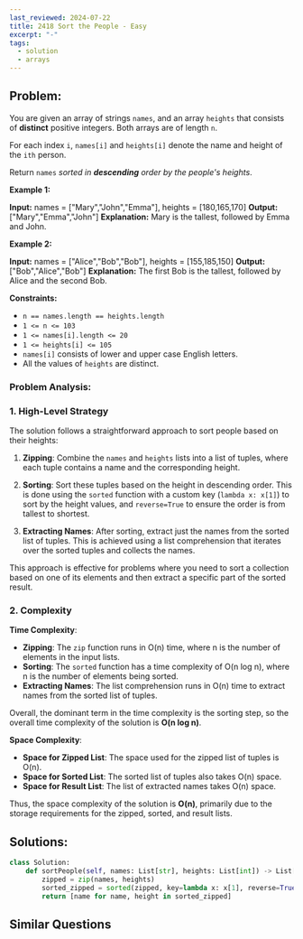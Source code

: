 ```yaml
---
last_reviewed: 2024-07-22
title: 2418 Sort the People - Easy
excerpt: "-"
tags:
  - solution
  - arrays
---
```

## Problem:
You are given an array of strings `names`, and an array `heights` that consists of **distinct** positive integers. Both arrays are of length `n`.

For each index `i`, `names[i]` and `heights[i]` denote the name and height of the `ith` person.

Return `names` _sorted in **descending** order by the people's heights_.

**Example 1:**

**Input:** names = ["Mary","John","Emma"], heights = [180,165,170]
**Output:** ["Mary","Emma","John"]
**Explanation:** Mary is the tallest, followed by Emma and John.

**Example 2:**

**Input:** names = ["Alice","Bob","Bob"], heights = [155,185,150]
**Output:** ["Bob","Alice","Bob"]
**Explanation:** The first Bob is the tallest, followed by Alice and the second Bob.

**Constraints:**

- `n == names.length == heights.length`
- `1 <= n <= 103`
- `1 <= names[i].length <= 20`
- `1 <= heights[i] <= 105`
- `names[i]` consists of lower and upper case English letters.
- All the values of `heights` are distinct.

### Problem Analysis:
### 1. High-Level Strategy

The solution follows a straightforward approach to sort people based on their heights:

1. **Zipping**: Combine the `names` and `heights` lists into a list of tuples, where each tuple contains a name and the corresponding height.

2. **Sorting**: Sort these tuples based on the height in descending order. This is done using the `sorted` function with a custom key (`lambda x: x[1]`) to sort by the height values, and `reverse=True` to ensure the order is from tallest to shortest.

3. **Extracting Names**: After sorting, extract just the names from the sorted list of tuples. This is achieved using a list comprehension that iterates over the sorted tuples and collects the names.

This approach is effective for problems where you need to sort a collection based on one of its elements and then extract a specific part of the sorted result.

### 2. Complexity

**Time Complexity**:
- **Zipping**: The `zip` function runs in O(n) time, where n is the number of elements in the input lists.
- **Sorting**: The `sorted` function has a time complexity of O(n log n), where n is the number of elements being sorted.
- **Extracting Names**: The list comprehension runs in O(n) time to extract names from the sorted list of tuples.

Overall, the dominant term in the time complexity is the sorting step, so the overall time complexity of the solution is **O(n log n)**.

**Space Complexity**:
- **Space for Zipped List**: The space used for the zipped list of tuples is O(n).
- **Space for Sorted List**: The sorted list of tuples also takes O(n) space.
- **Space for Result List**: The list of extracted names takes O(n) space.

Thus, the space complexity of the solution is **O(n)**, primarily due to the storage requirements for the zipped, sorted, and result lists.

## Solutions:

```python
class Solution:
    def sortPeople(self, names: List[str], heights: List[int]) -> List[str]:
        zipped = zip(names, heights)
        sorted_zipped = sorted(zipped, key=lambda x: x[1], reverse=True)
        return [name for name, height in sorted_zipped]
```

## Similar Questions